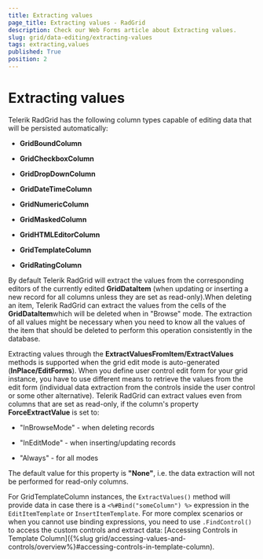 ```yaml
---
title: Extracting values
page_title: Extracting values - RadGrid
description: Check our Web Forms article about Extracting values.
slug: grid/data-editing/extracting-values
tags: extracting,values
published: True
position: 2
---
```


# Extracting values

Telerik RadGrid has the following column types capable of editing data that will be persisted automatically:

* **GridBoundColumn**

* **GridCheckboxColumn**

* **GridDropDownColumn**

* **GridDateTimeColumn**

* **GridNumericColumn**

* **GridMaskedColumn**

* **GridHTMLEditorColumn**

* **GridTemplateColumn**

* **GridRatingColumn**

By default Telerik RadGrid will extract the values from the corresponding editors of the currently edited **GridDataItem** (when updating or inserting a new record for all columns unless they are set as read-only).When deleting an item, Telerik RadGrid can extract the values from the cells of the **GridDataItem**which will be deleted when in "Browse" mode. The extraction of all values might be necessary when you need to know all the values of the item that should be deleted to perform this operation consistently in the database.

Extracting values through the **ExtractValuesFromItem/ExtractValues** methods is supported when the grid edit mode is auto-generated (**InPlace/EditForms**). When you define user control edit form for your grid instance, you have to use different means to retrieve the values from the edit form (individual data extraction from the controls inside the user control or some other alternative). Telerik RadGrid can extract values even from columns that are set as read-only, if the column's property **ForceExtractValue** is set to:

* "InBrowseMode" - when deleting records

* "InEditMode" - when inserting/updating records

* "Always" - for all modes

The default value for this property is **"None"**, i.e. the data extraction will not be performed for read-only columns.

For GridTemplateColumn instances, the `ExtractValues()` method will provide data in case there is a `<%#Bind("someColumn") %>` expression in the `EditItemTemplate` or `InsertItemTemplate`. For more complex scenarios or when you cannot use binding expressions, you need to use `.FindControl()` to access the custom controls and extract data: [Accessing Controls in Template Column]({%slug grid/accessing-values-and-controls/overview%}#accessing-controls-in-template-column).

